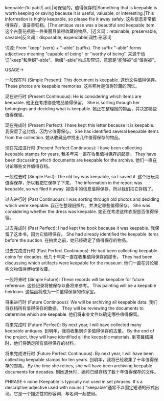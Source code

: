 keepable:/ˈkiːpəbl/| adj.|可保留的，值得保存的|Something that is keepable is worth keeping or saving because it is useful, valuable, or interesting.|This information is highly keepable, so please file it away safely.  这些信息非常值得保存，请妥善归档。|The antique vase was a beautiful and keepable item.  这个古董花瓶是一件美丽且值得收藏的物品。|近义词：retainable, preservable, savable|反义词：disposable, expendable|词性:形容词

词源:  From "keep" (verb) + "-able" (suffix).  The suffix "-able" forms adjectives meaning "capable of being" or "worthy of being".  来源于动词"keep"和后缀"-able"。后缀"-able"构成形容词，意思是“能够被”或“值得被”。


USAGE->

一般现在时 (Simple Present):
This document is keepable.  这份文件值得保存。
These photos are keepable memories. 这些照片是值得珍藏的回忆。

现在进行时 (Present Continuous):
He is considering which items are keepable. 他正在考虑哪些物品值得保留。
She is sorting through her belongings and deciding what is keepable. 她正在整理她的物品，并决定哪些值得保留。

现在完成时 (Present Perfect):
I have kept this letter because it is keepable. 我保留了这封信，因为它值得保存。
She has identified several keepable items from the collection. 她从收藏品中找出几件值得保存的物品。

现在完成进行时 (Present Perfect Continuous):
I have been collecting keepable stamps for years. 我多年来一直在收集值得保存的邮票。
They have been discussing which documents are keepable for the archive.  他们一直在讨论哪些文件值得存档。

一般过去时 (Simple Past):
The old toy was keepable, so I saved it.  这个旧玩具值得保存，所以我把它保存了下来。
The information in the report was keepable, so we filed it away. 报告中的信息值得保存，所以我们把它存档了。

过去进行时 (Past Continuous):
I was sorting through old photos and deciding which were keepable. 我正在整理旧照片，并决定哪些值得保存。
She was considering whether the dress was keepable. 她正在考虑这件衣服是否值得保留。

过去完成时 (Past Perfect):
I had kept the book because it was keepable. 我保留了这本书，因为它值得保存。
She had already identified the keepable items before the auction. 在拍卖之前，她已经确定了值得保存的物品。

过去完成进行时 (Past Perfect Continuous):
He had been collecting keepable coins for decades.  他几十年来一直在收集值得保存的硬币。
They had been discussing which artifacts were keepable for the museum. 他们一直在讨论哪些文物值得博物馆收藏。

一般将来时 (Simple Future):
These records will be keepable for future reference.  这些记录将被保存以备将来参考。
This painting will be a keepable heirloom.  这幅画将成为一件值得保存的传家宝。

将来进行时 (Future Continuous):
We will be archiving all keepable data. 我们将存档所有值得保存的数据。
They will be reviewing the documents to determine which are keepable. 他们将审查文件以确定哪些值得保留。

将来完成时 (Future Perfect):
By next year, I will have collected many keepable antiques.  到明年，我将收集到许多值得保存的古董。
By the end of the project, they will have identified all the keepable materials. 到项目结束时，他们将确定所有值得保存的材料。

将来完成进行时 (Future Perfect Continuous):
By next year, I will have been collecting keepable stamps for ten years. 到明年，我将已经收集了十年值得保存的邮票。
By the time she retires, she will have been archiving keepable documents for decades. 到她退休时，她将已经存档了数十年值得保存的文件。



PHRASE->
none (Keepable is typically not used in set phrases.  It's a descriptive adjective used with nouns.)  “keepable”通常不以固定短语的形式出现。它是一个描述性的形容词，与名词一起使用。

